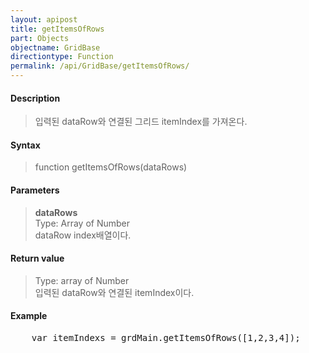 ```yaml
---
layout: apipost
title: getItemsOfRows
part: Objects
objectname: GridBase
directiontype: Function
permalink: /api/GridBase/getItemsOfRows/
---
```



#### Description

> 입력된 dataRow와 연결된 그리드 itemIndex를 가져온다.  

#### Syntax

> function getItemsOfRows(dataRows)  

#### Parameters

> **dataRows**  
> Type: Array of Number  
> dataRow index배열이다.  

#### Return value

> Type: array of Number  
> 입력된 dataRow와 연결된 itemIndex이다.  

#### Example

<pre class="prettyprint">
    var itemIndexs = grdMain.getItemsOfRows([1,2,3,4]);
</pre>
